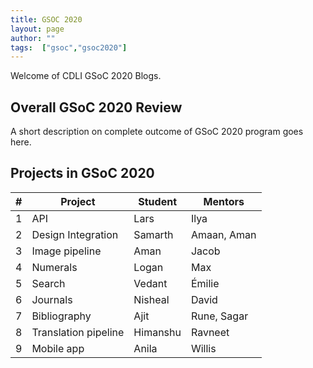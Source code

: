 ```yaml
---
title: GSOC 2020
layout: page
author: ""
tags:  ["gsoc","gsoc2020"]
---
```


Welcome of CDLI GSoC 2020 Blogs.

## Overall GSoC 2020 Review 
A short description on complete outcome of GSoC 2020 program goes here.

## Projects in GSoC 2020

|\# | Project | Student | Mentors |  
|---	|---	|---	|---	|  
|1   	| API   | Lars  | Ilya  |  
|2   	|Design Integration|  Samarth 	|   Amaan, Aman	|  
|3   	| Image pipeline |   Aman  |  Jacob 	|  
|4   	|   Numerals	|   Logan	|   Max	|  
|5   	| Search  	|   Vedant	|   Émilie	|  
|6   	|   Journals	|   Nisheal 	|  David 	|  
|7   	|   Bibliography	|   Ajit 	| Rune, Sagar 	|  
|8      | Translation pipeline| Himanshu | Ravneet| 
|9      | Mobile app | Anila | Willis|
